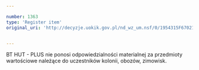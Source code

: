 ```yaml
---

number: 1363
type: 'Register item'
original_uri: 'http://decyzje.uokik.gov.pl/nd_wz_um.nsf/0/1954315F67021CAEC125742800266CA2?OpenDocument'


---
```


BT HUT - PLUS nie ponosi odpowiedzialności materialnej za przedmioty wartościowe należące do uczestników kolonii, obozów, zimowisk.
